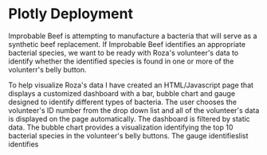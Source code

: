 # Plotly Deployment

Improbable Beef is attempting to manufacture a bacteria that will serve as a synthetic beef replacement. If Improbable Beef identifies an appropriate bacterial species, we want to be ready with Roza's volunteer's data to identify whether the identified species is found in one or more of the volunterr's belly button.

To help visualize Roza's data I have created an HTML/Javascript page that displays a customized dashboard with a bar, bubble chart and gauge designed to identify different types of bacteria. The user chooses the volunteer's ID number from the drop down list and all of the volunteer's data is displayed on the page automatically. The dashboard is filtered by static data. The bubble chart provides a visualization identifying the top 10 bacterial species in the volunteer's belly buttons. The gauge identifieslist identifies  
